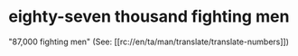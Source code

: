 # eighty-seven thousand fighting men

"87,000 fighting men" (See: [[rc://en/ta/man/translate/translate-numbers]])

